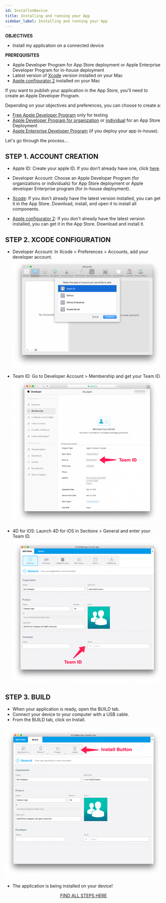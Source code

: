```yaml
---
id: InstallonDevice
title: Installing and running your App 
sidebar_label: Installing and running your App
---
```


<div class = "objectives">
<b>OBJECTIVES</b>

* Install my application on a connected device
</div>

<div class = "prerequisites">
<b>PREREQUISITES</b>

* Apple Developer Program for App Store deployment or Apple Enterprise Developer Program for in-house deployment
* Latest version of [Xcode](https://itunes.apple.com/us/app/xcode/id497799835) version installed on your Mac
* [Apple configurator 2](https://itunes.apple.com/us/app/apple-configurator-2/id1037126344) installed on your Mac

</div>

If you want to publish your application in the App Store, you'll need to create an Apple Developer Program.

Depending on your objectives and preferences, you can choose to create a:
* [Free Apple Developer Program](Freedeveloperaccount.html) only for testing
* [Apple Developer Program for organization](RegisterOrganization.html) or [individual](RegisterIndividual.html) for an App Store Deployment
* [Apple Enterprise Developer Program](RegisterAppleDeveloperEnterpriseProgram.html) (if you deploy your app in-house).

Let's go through the process...

## STEP 1. ACCOUNT CREATION

* Apple ID: Create your apple ID. If you don’t already have one, click [here](https://itunes.apple.com/us/app/xcode/id497799835).  

* Developer Account: Choose an Apple Developer Program (for organizations or individuals) for App Store deployment or Apple developer Enterprise program (for in-house deployment).
* [Xcode](https://itunes.apple.com/us/app/xcode/id497799835): If you don't already have the latest version installed, you can get it in the App Store. Download, install, and open it to install all components.
* [Apple configurator 2](https://itunes.apple.com/us/app/apple-configurator-2/id1037126344): If you don't already have the latest version installed, you can get it in the App Store. Download and install it.  

## STEP 2. XCODE CONFIGURATION 

* Developer Account: In Xcode > Preferences > Accounts, add your developer account.
![alt-text](assets/TestYourApp/Developer-Account-4D-for-iOS.png) 

* Team ID: Go to Developer Account > Membership and get your Team ID.
![alt-text](assets/TestYourApp/Team-ID-4D-for-iOS.png) 

* 4D for iOS: Launch 4D for iOS in Sections > General and enter your Team ID.
![alt-text](assets/TestYourApp/Team-ID-General-Section-4D-for-iOS.png) 

## STEP 3. BUILD

* When your application is ready, open the BUILD tab.
* Connect your device to your computer with a USB cable.
* From the BUILD tab, click on Install.

![alt-text](assets/TestYourApp/Install-button-build-tab-4D-for-iOS.png) 

* The application is being installed on your device!


<div style="text-align: center">
<a class="button"
href="../assets/AppInstallOnDevice.html">FIND ALL STEPS HERE</a>
</div>

